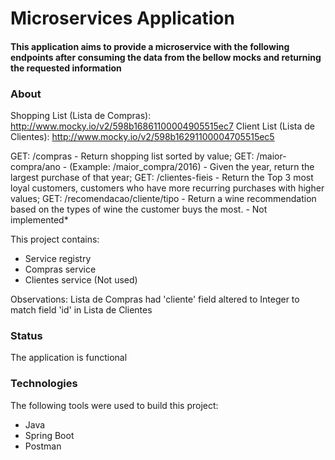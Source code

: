 # Microservices Application

#### This application aims to provide a microservice with the following endpoints after consuming the data from the bellow mocks and returning the requested information

### About
Shopping List (Lista de Compras): http://www.mocky.io/v2/598b16861100004905515ec7
Client List (Lista de Clientes): http://www.mocky.io/v2/598b16291100004705515ec5

GET: /compras - Return shopping list sorted by value;
GET: /maior-compra/ano - (Example: /maior_compra/2016) - Given the year, return the largest purchase of that year;
GET: /clientes-fieis - Return the Top 3 most loyal customers, customers who have more recurring purchases with higher values;
GET: /recomendacao/cliente/tipo - Return a wine recommendation based on the types of wine the customer buys the most. - Not implemented*

This project contains:
- Service registry
- Compras service
- Clientes service (Not used)

Observations: Lista de Compras had 'cliente' field altered to Integer to match field 'id' in Lista de Clientes   

### Status

The application is functional

### Technologies

The following tools were used to build this project:

- Java
- Spring Boot
- Postman
